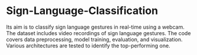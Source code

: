 # Sign-Language-Classification
 Its aim is to classify sign language gestures in real-time using a webcam. The dataset includes video recordings of sign language gestures. The code covers data preprocessing, model training, evaluation, and visualization. Various architectures are tested to identify the top-performing one.

